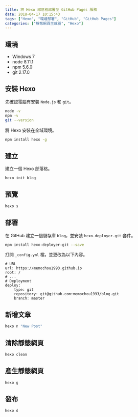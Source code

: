 ```yaml
---
title: 將 Hexo 部落格部署至 GitHub Pages 服務
date: 2018-04-17 10:15:43
tags: ["Hexo", "環境部署", "GitHub", "GitHub Pages"]
categories: ["靜態網頁生成器", "Hexo"]
---
```


## 環境

- Windows 7
- node 8.11.1
- npm 5.6.0
- git 2.17.0

## 安裝 Hexo

先確認電腦有安裝 `Node.js` 和 `git`。

```bash
node -v
npm -v
git --version
```

將 Hexo 安裝在全域環境。

```bash
npm install hexo -g
```

## 建立

建立一個 Hexo 部落格。

```bash
hexo init blog
```

## 預覽

```bash
hexo s
```

## 部署

在 GitHub 建立一個儲存庫 `blog`，並安裝 `hexo-deployer-git` 套件。

```bash
npm install hexo-deployer-git --save
```

打開 `_config.yml` 檔，並更改為以下內容。

```env
# URL
url: https://memochou1993.github.io
root: /
# ...
# Deployment
deploy:
    type: git
    repository: git@github.com:memochou1993/blog.git
    branch: master
```

## 新增文章

```bash
hexo n "New Post"
```

## 清除靜態網頁

```bash
hexo clean
```

## 產生靜態網頁

```bash
hexo g
```

## 發布

```bash
hexo d
```
